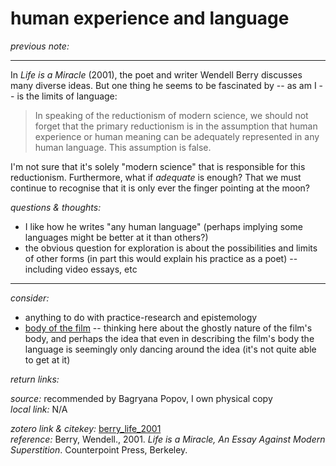 # human experience and language

_previous note:_      

---

In _Life is a Miracle_ (2001), the poet and writer Wendell Berry discusses many diverse ideas. But one thing he seems to be fascinated by -- as am I -- is the limits of language:

>In speaking of the reductionism of modern science, we should not forget that the primary reductionism is in the assumption that human experience or human meaning can be adequately represented in any human language. This assumption is false.

I'm not sure that it's solely "modern science" that is responsible for this reductionism. Furthermore, what if _adequate_ is enough? That we must continue to recognise that it is only ever the finger pointing at the moon? 

_questions & thoughts:_

- I like how he writes "any human language" (perhaps implying some languages might be better at it than others?)
- the obvious question for exploration is about the possibilities and limits of other forms (in part this would explain his practice as a poet) -- including video essays, etc

--- 

_consider:_ 

- anything to do with practice-research and epistemology
- [body of the film](x-devonthink-item://1FCD4249-B65C-4BD4-B9B3-9D1567073C59) -- thinking here about the ghostly nature of the film's body, and perhaps the idea that even in describing the film's body the language is seemingly only dancing around the idea (it's not quite able to get at it)

_return links:_ 



_source:_ recommended by Bagryana Popov, I own physical copy      
_local link:_ N/A

_zotero link & citekey:_ [berry_life_2001](zotero://select/items/1_9DLVQHSG)  
_reference:_ Berry, Wendell., 2001. _Life is a Miracle, An Essay Against Modern Superstition_. Counterpoint Press, Berkeley.


